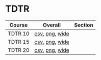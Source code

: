 # TDTR

| Course | Overall | Section |
| ------ | ------- | ------- |
| TDTR 10 | [csv](https://github.com/UCSD-Historical-Enrollment-Data/2025Fall/blob/main/overall/TDTR%2010.csv), [png](https://raw.githubusercontent.com/UCSD-Historical-Enrollment-Data/2025Fall/main/plot_overall/TDTR%2010.png), [wide](https://raw.githubusercontent.com/UCSD-Historical-Enrollment-Data/2025Fall/main/plot_overall_wide/TDTR%2010.png) |  |
| TDTR 15 | [csv](https://github.com/UCSD-Historical-Enrollment-Data/2025Fall/blob/main/overall/TDTR%2015.csv), [png](https://raw.githubusercontent.com/UCSD-Historical-Enrollment-Data/2025Fall/main/plot_overall/TDTR%2015.png), [wide](https://raw.githubusercontent.com/UCSD-Historical-Enrollment-Data/2025Fall/main/plot_overall_wide/TDTR%2015.png) |  |
| TDTR 20 | [csv](https://github.com/UCSD-Historical-Enrollment-Data/2025Fall/blob/main/overall/TDTR%2020.csv), [png](https://raw.githubusercontent.com/UCSD-Historical-Enrollment-Data/2025Fall/main/plot_overall/TDTR%2020.png), [wide](https://raw.githubusercontent.com/UCSD-Historical-Enrollment-Data/2025Fall/main/plot_overall_wide/TDTR%2020.png) |  |
